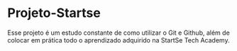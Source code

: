 # Projeto-Startse

Esse projeto é um estudo constante de como utilizar o Git e Github, além de colocar em prática todo o aprendizado adquirido na StartSe Tech Academy.

